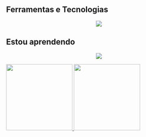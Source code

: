 ## Ferramentas e Tecnologias

<p align="center">
  <a href="https://skillicons.dev">
    <img src="https://skillicons.dev/icons?i=js,html,css,bootstrap,nodejs,react,mysql" />
  </a>
</p>

## Estou aprendendo

<p align="center">
  <a href="https://skillicons.dev">
    <img src="https://skillicons.dev/icons?i=py,django,flask,docker" />
  </a>
</p>

<div>
  <a href="https://github.com/devjorgesousa">
  <img loading="lazy" height="180em" src="https://github-readme-stats.vercel.app/api/top-langs/?username=devjorgesousa&layout=compact&langs_count=7&theme=dracula"/>
  <img loading="lazy" height="180em" src="https://github-readme-stats.vercel.app/api?username=devjorgesousa&show_icons=true&theme=dracula&include_all_commits=true&count_private=true"/>
</div>

